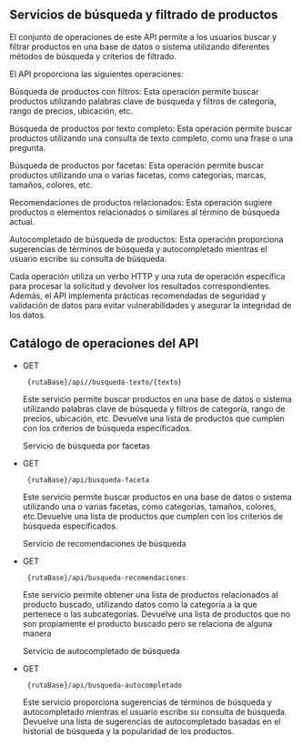 ## **Servicios de búsqueda y filtrado de productos**
El conjunto de operaciones de este API permite a los usuarios buscar y filtrar productos en una base de datos o sistema utilizando diferentes métodos de búsqueda y criterios de filtrado.

El API proporciona las siguientes operaciones:

Búsqueda de productos con filtros: Esta operación permite buscar productos utilizando palabras clave de búsqueda y filtros de categoría, rango de precios, ubicación, etc.

Búsqueda de productos por texto completo: Esta operación permite buscar productos utilizando una consulta de texto completo, como una frase o una pregunta.

Búsqueda de productos por facetas: Esta operación permite buscar productos utilizando una o varias facetas, como categorías, marcas, tamaños, colores, etc.

Recomendaciones de productos relacionados: Esta operación sugiere productos o elementos relacionados o similares al término de búsqueda actual.

Autocompletado de búsqueda de productos: Esta operación proporciona sugerencias de términos de búsqueda y autocompletado mientras el usuario escribe su consulta de búsqueda.

Cada operación utiliza un verbo HTTP y una ruta de operación específica para procesar la solicitud y devolver los resultados correspondientes. Además, el API implementa prácticas recomendadas de seguridad y validación de datos para evitar vulnerabilidades y asegurar la integridad de los datos.

## Catálogo de operaciones del API

 - GET

		{rutaBase}/api//busqueda-texto/{texto}

	Este servicio permite buscar productos en una base de datos o sistema utilizando palabras 		   	clave de búsqueda y filtros de categoría, rango de precios, ubicación, etc. Devuelve una lista de productos que cumplen con los criterios de búsqueda especificados.

	Servicio de búsqueda por facetas

 - GET

		{rutaBase}/api/busqueda-faceta

	Este servicio permite buscar productos en una base de datos o sistema utilizando una o varias facetas, como categorías, tamaños, colores, etc.Devuelve una lista de productos que cumplen con los criterios de búsqueda especificados.

	Servicio de recomendaciones de búsqueda

 - GET

		{rutaBase}/api/busqueda-recomendaciones

	Este servicio permite obtener una lista de productos relacionados al producto buscado, utilizando datos como la categoría a la que pertenece o las subcategorías. Devuelve una lista de productos que no son propiamente el producto buscado pero se relaciona de alguna manera

	Servicio de autocompletado de búsqueda

 - GET

		{rutaBase}/api/busqueda-autocompletado

	Este servicio proporciona sugerencias de términos de búsqueda y autocompletado mientras el usuario escribe su consulta de búsqueda. Devuelve una lista de sugerencias de autocompletado basadas en el historial de búsqueda y la popularidad de los productos.
